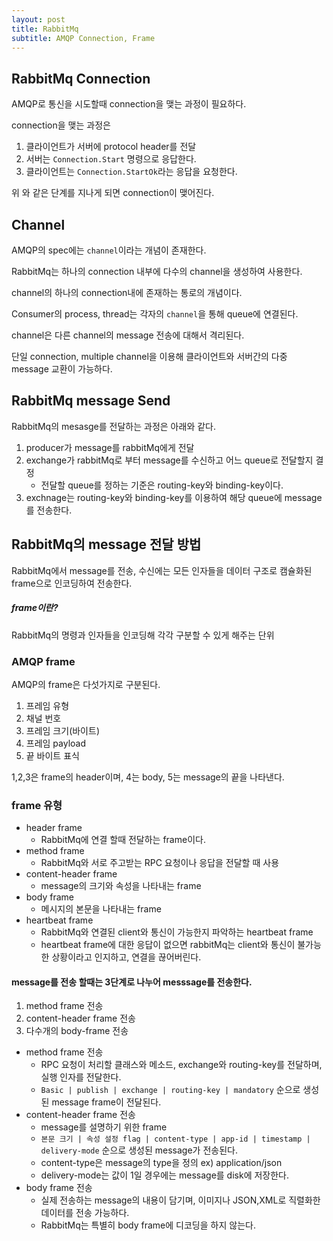```yaml
---
layout: post
title: RabbitMq
subtitle: AMQP Connection, Frame
---
```

## RabbitMq Connection
AMQP로 통신을 시도할때 connection을 맺는 과정이 필요하다.

connection을 맺는 과정은
1. 클라이언트가 서버에 protocol header를 전달
2. 서버는 `Connection.Start` 명령으로 응답한다.
3. 클라이언트는 `Connection.StartOk`라는 응답을 요청한다.

위 와 같은 단계를 지나게 되면 connection이 맺어진다.

## Channel
AMQP의 spec에는 `channel`이라는 개념이 존재한다.

RabbitMq는 하나의 connection 내부에 다수의 channel을 생성하여 사용한다.

channel의 하나의 connection내에 존재하는 통로의 개념이다.

Consumer의 process, thread는 각자의 `channel`을 통해 queue에 연결된다.

channel은 다른 channel의 message 전송에 대해서 격리된다.

단일 connection, multiple channel을 이용해 클라이언트와 서버간의 다중 message 교환이 가능하다.

## RabbitMq message Send
RabbitMq의 mesasge를 전달하는 과정은 아래와 같다.
1. producer가 message를 rabbitMq에게 전달
2. exchange가 rabbitMq로 부터 message를 수신하고 어느 queue로 전달할지 결정
    - 전달할 queue를 정하는 기준은 routing-key와 binding-key이다.
3. exchnage는 routing-key와 binding-key를 이용하여 해당 queue에 message를 전송한다.

## RabbitMq의 message 전달 방법
RabbitMq에서 message를 전송, 수신에는 모든 인자들을 데이터 구조로 캠슐화된 frame으로 인코딩하여 전송한다.

##### frame이란?
RabbitMq의 명령과 인자들을 인코딩해 각각 구분할 수 있게 해주는 단위

### AMQP frame
AMQP의 frame은 다섯가지로 구분된다.
1. 프레임 유형
2. 채널 번호
3. 프레임 크기(바이트)
4. 프레임 payload
5. 끝 바이트 표식

1,2,3은 frame의 header이며, 4는 body, 5는 message의 끝을 나타낸다.

### frame 유형 
- header frame
    - RabbitMq에 연결 할때 전달하는 frame이다.
- method frame
    - RabbitMq와 서로 주고받는 RPC 요청이나 응답을 전달할 때 사용
- content-header frame
    - message의 크기와 속성을 나타내는 frame
- body frame
    - 메시지의 본문을 나타내는 frame
- heartbeat frame
    - RabbitMq와 연결된 client와 통신이 가능한지 파악하는 heartbeat frame
    - heartbeat frame에 대한 응답이 없으면 rabbitMq는 client와 통신이 불가능한 상황이라고 인지하고, 연결을 끊어버린다.
    
#### message를 전송 할때는 3단계로 나누어 messsage를 전송한다.
1. method frame 전송
2. content-header frame 전송
3. 다수개의 body-frame 전송

- method frame 전송
    - RPC 요청이 처리할 클래스와 메소드, exchange와 routing-key를 전달하며, 실행 인자를 전달한다.
    - `Basic | publish | exchange | routing-key | mandatory` 순으로 생성된 message frame이 전달된다. 
- content-header frame 전송
    - message를 설명하기 위한 frame
    - `본문 크기 | 속성 설정 flag | content-type | app-id | timestamp | delivery-mode` 순으로 생성된 message가 전송된다.
    - content-type은 message의 type을 정의 ex) application/json
    - delivery-mode는 값이 1일 경우에는 message를 disk에 저장한다.
- body frame 전송
    - 실제 전송하는 message의 내용이 담기며, 이미지나 JSON,XML로 직렬화한 데이터를 전송 가능하다.
    - RabbitMq는 특별히 body frame에 디코딩을 하지 않는다.
